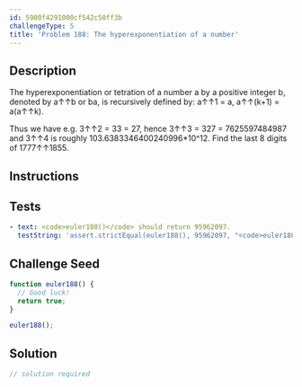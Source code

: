 ```yaml
---
id: 5900f4291000cf542c50ff3b
challengeType: 5
title: 'Problem 188: The hyperexponentiation of a number'
---
```


## Description
<section id='description'>
The hyperexponentiation or tetration of a number a by a positive integer b, denoted by a↑↑b or ba, is recursively defined by:
a↑↑1 = a,
a↑↑(k+1) = a(a↑↑k).

Thus we have e.g. 3↑↑2 = 33 = 27, hence 3↑↑3 = 327 = 7625597484987 and 3↑↑4 is roughly 103.6383346400240996*10^12.
Find the last 8 digits of 1777↑↑1855.
</section>

## Instructions
<section id='instructions'>

</section>

## Tests
<section id='tests'>

```yml
- text: <code>euler188()</code> should return 95962097.
  testString: 'assert.strictEqual(euler188(), 95962097, "<code>euler188()</code> should return 95962097.");'

```

</section>

## Challenge Seed
<section id='challengeSeed'>

<div id='js-seed'>

```js
function euler188() {
  // Good luck!
  return true;
}

euler188();
```

</div>



</section>

## Solution
<section id='solution'>

```js
// solution required
```
</section>
